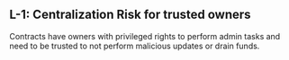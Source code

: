 ## L-1: Centralization Risk for trusted owners

Contracts have owners with privileged rights to perform admin tasks and need to be trusted to not perform malicious updates or drain funds.
